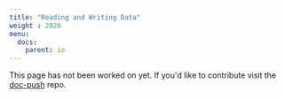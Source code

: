 ```yaml
---
title: "Reading and Writing Data"
weight : 2020
menu:
  docs:
    parent: io
---
```


This page has not been worked on yet. If you'd like to contribute visit the [doc-push] repo.

[doc-push]: https://github.com/tokio-rs/doc-push

